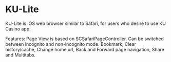 # KU-Lite

KU-Lite is iOS web browser similar to Safari, for users who desire to use KU Casino app.

Features:
  Page View is based on SCSafariPageController.
  Can be switched between incognito and non-incognito mode.
  Bookmark, Clear history/cache, Change home url, Back and Forward page navigation, Share and Multitabs.
